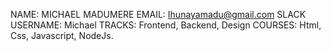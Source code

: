 NAME: MICHAEL MADUMERE
EMAIL: Ihunayamadu@gmail.com
SLACK USERNAME: Michael
TRACKS: Frontend, Backend, Design
COURSES: Html, Css, Javascript, NodeJs.
